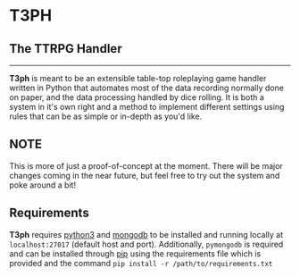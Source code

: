 # T3PH 
## The TTRPG Handler

---

**T3ph** is meant to be an extensible table-top roleplaying game handler written in Python that automates most of the 
data recording normally done on paper, and the data processing handled by dice rolling. It is both a system in it's own right 
and a method to implement different settings using rules that can be as simple or in-depth as you'd like.

## NOTE

This is more of just a proof-of-concept at the moment. There will be major changes coming in the near future, but feel free 
to try out the system and poke around a bit!

## Requirements

**T3ph** requires [python3](https://www.python.org/downloads/) and [mongodb](https://www.mongodb.com/docs/manual/installation/) 
to be installed and running locally at `localhost:27017` (default host and port). Additionally, `pymongodb` is required and 
can be installed through [pip](https://docs.python.org/3/installing/index.html) using the requirements file which is provided 
and the command `pip install -r /path/to/requirements.txt`
